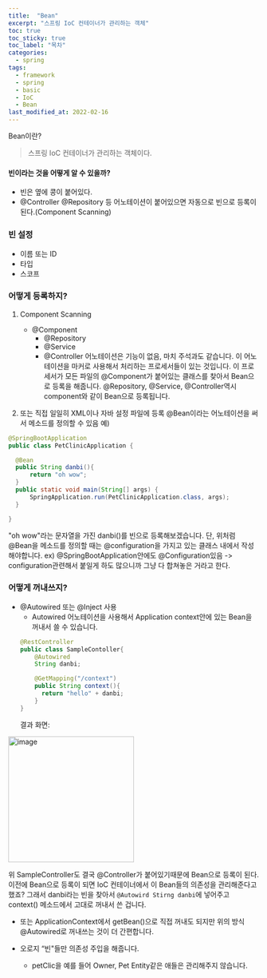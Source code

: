 ```yaml
---
title:  "Bean"
excerpt: "스프링 IoC 컨테이너가 관리하는 객체"
toc: true
toc_sticky: true
toc_label: "목차"
categories:
  - spring
tags:
  - framework
  - spring
  - basic
  - IoC
  - Bean
last_modified_at: 2022-02-16
---
```


Bean이란?
> 스프링 IoC 컨테이너가 관리하는 객체이다.

#### 빈이라는 것을 어떻게 알 수 있을까?
- 빈은 옆에 콩이 붙어있다. 
- @Controller @Repository 등 어노테이션이 붙어있으면 자동으로 빈으로 등록이 된다.(Component Scanning)

### 빈 설정
- 이름 또는 ID
- 타입
- 스코프

### 어떻게 등록하지?
1. Component Scanning
    - @Component
        - @Repository
        - @Service
        - @Controller
어노테이션은 기능이 없음, 마치 주석과도 같습니다. 이 어노테이션을 마커로 사용해서 처리하는 프로세서들이 있는 것입니다.
이 프로세서가 모든 파일의 @Component가 붙어있는 클래스를 찾아서 Bean으로 등록을 해줍니다. 
@Repository, @Service, @Controller역시 component와 같이 Bean으로 등록됩니다.

2. 또는 직접 일일히 XML이나 자바 설정 파일에 등록
@Bean이라는 어노테이션을 써서 메소드를 정의할 수 있음
예)
  ```java
@SpringBootApplication
public class PetClinicApplication {

	@Bean
	public String danbi(){
		return "oh wow";
	}
	public static void main(String[] args) {
		SpringApplication.run(PetClinicApplication.class, args);
	}

}
  ```
  "oh wow"라는 문자열을 가진 danbi()를 빈으로 등록해보겠습니다. 
  단, 위처럼 @Bean을 메소드를 정의할 때는 @configuration을 가지고 있는 클래스 내에서 작성해야합니다.
  ex) @SpringBootApplication안에도 @Configuration있음 -> configuration관련해서 붙일게 하도 많으니까 그냥 다 합쳐놓은 거라고 한다. 



### 어떻게 꺼내쓰지?
- @Autowired 또는 @Inject 사용
  - Autowired 어노테이션을 사용해서 Application context안에 있는 Bean을 꺼내서 쓸 수 있습니다. 
  ```java
  @RestController
  public class SampleContoller{
      @Autowired
      String danbi;

      @GetMapping("/context")
      public String context(){
        return "hello" + danbi;
      }
  }
  ``` 
  결과 화면:
<img width="252" alt="image" src="https://user-images.githubusercontent.com/86641773/154501673-0e33797b-9009-456d-bc5b-3b0f2125ddd4.png">

위 SampleController도 결국 @Controller가 붙어있기때문에 Bean으로 등록이 된다. 이전에 Bean으로 등록이 되면 IoC 컨테이너에서 이 Bean들의 의존성을 관리해준다고 했죠? 그래서 danbi라는 빈을 찾아서   `@Autowird Stirng danbi`에 넣어주고 context() 메소드에서 고대로 꺼내서 쓴 겁니다. 
- 또는 ApplicationContext에서 getBean()으로 직접 꺼내도 되지만 위의 방식 @Autowired로 꺼내쓰는 것이 더 간편합니다.

- 오로지 “빈"들만 의존성 주입을 해줍니다.
  - petClic을 예를 들어 Owner, Pet Entity같은 애들은 관리해주지 않습니다.